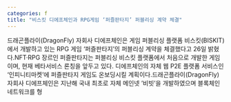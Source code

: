 ```yaml
---
categories: f
title: "비스킷 디에프체인과 RPG게임 ‘퍼즐판타지’ 퍼블리싱 계약 체결"
---
```

드래곤플라이(DragonFly) 자회사 디에프체인은 게임 퍼블리싱 플랫폼 비스킷(BISKIT)에서 개발하고 있는 RPG 게임 ‘퍼즐판타지’의 퍼블리싱 계약을 체결했다고 26일 밝혔다.NFT·RPG 장르인 퍼즐판타지는 퍼블리싱 비스킷 플랫폼에서 처음으로 개발한 게임이며, 현재 베타서비스 론칭을 앞두고 있다. 디에프체인의 자체 웹 P2E 플랫폼 서비스인 ‘인피니티마켓’에 퍼즐판타지 게임도 온보딩시킬 계획이다.드래곤플라이(DragonFly) 자회사 디에프체인은 지난해 국내 최초로 자체 메인넷 ’비빗’을 개발하였으며 블록체인 네트워크를 형